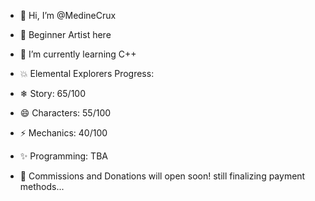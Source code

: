 - 👋 Hi, I’m @MedineCrux
- 👀 Beginner Artist here
- 🌱 I’m currently learning C++
- 💥 Elemental Explorers Progress:
- ❄ Story: 65/100
- 😄 Characters: 55/100
- ⚡ Mechanics: 40/100
- ✨ Programming: TBA

- 🍇 Commissions and Donations will open soon! still finalizing payment methods...

